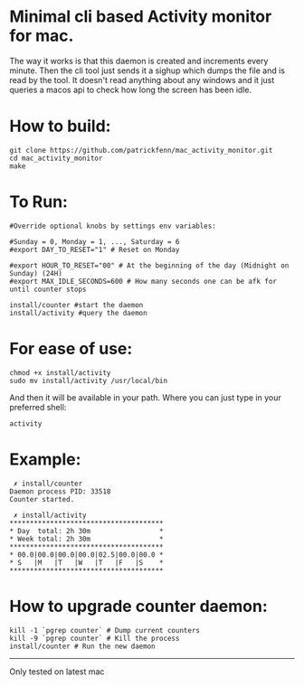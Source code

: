 # Minimal cli based Activity monitor for mac.

The way it works is that this daemon is created and increments every minute. Then the cli tool just sends it a sighup which dumps the file and is read by the tool. It doesn't read anything about any windows and it just queries a macos api to check how long the screen has been idle.


# How to build:

```
git clone https://github.com/patrickfenn/mac_activity_monitor.git
cd mac_activity_monitor
make
```

# To Run:

```
#Override optional knobs by settings env variables:

#Sunday = 0, Monday = 1, ..., Saturday = 6
#export DAY_TO_RESET="1" # Reset on Monday

#export HOUR_TO_RESET="00" # At the beginning of the day (Midnight on Sunday) (24H)
#export MAX_IDLE_SECONDS=600 # How many seconds one can be afk for until counter stops

install/counter #start the daemon
install/activity #query the daemon
```

# For ease of use:

```
chmod +x install/activity
sudo mv install/activity /usr/local/bin
```

And then it will be available in your path. Where you can just type in your preferred shell:

```
activity
```

# Example:

```
 ✗ install/counter
Daemon process PID: 33518
Counter started.
```

```
 ✗ install/activity
**************************************
* Day  total: 2h 30m                 *
* Week total: 2h 30m                 *
**************************************
* 00.0|00.0|00.0|00.0|02.5|00.0|00.0 *
* S   |M   |T   |W   |T   |F   |S    *
**************************************
```

# How to upgrade counter daemon:

```
kill -1 `pgrep counter` # Dump current counters
kill -9 `pgrep counter` # Kill the process
install/counter # Run the new daemon
```

---

Only tested on latest mac